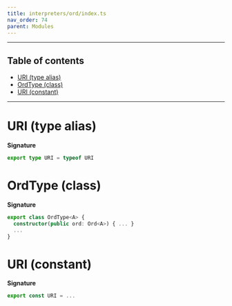 ```yaml
---
title: interpreters/ord/index.ts
nav_order: 74
parent: Modules
---
```


---

<h2 class="text-delta">Table of contents</h2>

- [URI (type alias)](#uri-type-alias)
- [OrdType (class)](#ordtype-class)
- [URI (constant)](#uri-constant)

---

# URI (type alias)

**Signature**

```ts
export type URI = typeof URI
```

# OrdType (class)

**Signature**

```ts
export class OrdType<A> {
  constructor(public ord: Ord<A>) { ... }
  ...
}
```

# URI (constant)

**Signature**

```ts
export const URI = ...
```
